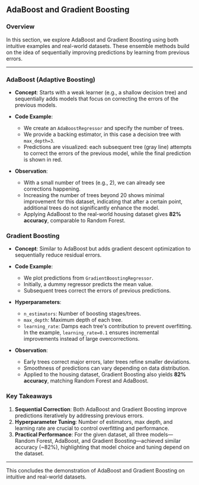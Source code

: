 ## AdaBoost and Gradient Boosting

### Overview

In this section, we explore AdaBoost and Gradient Boosting using both intuitive examples and real-world datasets. These ensemble methods build on the idea of sequentially improving predictions by learning from previous errors.

---

### AdaBoost (Adaptive Boosting)

* **Concept**: Starts with a weak learner (e.g., a shallow decision tree) and sequentially adds models that focus on correcting the errors of the previous models.
* **Code Example**:

  * We create an `AdaBoostRegressor` and specify the number of trees.
  * We provide a backing estimator, in this case a decision tree with `max_depth=3`.
  * Predictions are visualized: each subsequent tree (gray line) attempts to correct the errors of the previous model, while the final prediction is shown in red.
* **Observation**:

  * With a small number of trees (e.g., 2), we can already see corrections happening.
  * Increasing the number of trees beyond 20 shows minimal improvement for this dataset, indicating that after a certain point, additional trees do not significantly enhance the model.
  * Applying AdaBoost to the real-world housing dataset gives **82% accuracy**, comparable to Random Forest.

### Gradient Boosting

* **Concept**: Similar to AdaBoost but adds gradient descent optimization to sequentially reduce residual errors.
* **Code Example**:

  * We plot predictions from `GradientBoostingRegressor`.
  * Initially, a dummy regressor predicts the mean value.
  * Subsequent trees correct the errors of previous predictions.
* **Hyperparameters**:

  * `n_estimators`: Number of boosting stages/trees.
  * `max_depth`: Maximum depth of each tree.
  * `learning_rate`: Damps each tree's contribution to prevent overfitting. In the example, `learning_rate=0.1` ensures incremental improvements instead of large overcorrections.
* **Observation**:

  * Early trees correct major errors, later trees refine smaller deviations.
  * Smoothness of predictions can vary depending on data distribution.
  * Applied to the housing dataset, Gradient Boosting also yields **82% accuracy**, matching Random Forest and AdaBoost.

### Key Takeaways

1. **Sequential Correction**: Both AdaBoost and Gradient Boosting improve predictions iteratively by addressing previous errors.
2. **Hyperparameter Tuning**: Number of estimators, max depth, and learning rate are crucial to control overfitting and performance.
3. **Practical Performance**: For the given dataset, all three models—Random Forest, AdaBoost, and Gradient Boosting—achieved similar accuracy (\~82%), highlighting that model choice and tuning depend on the dataset.

---

This concludes the demonstration of AdaBoost and Gradient Boosting on intuitive and real-world datasets.
